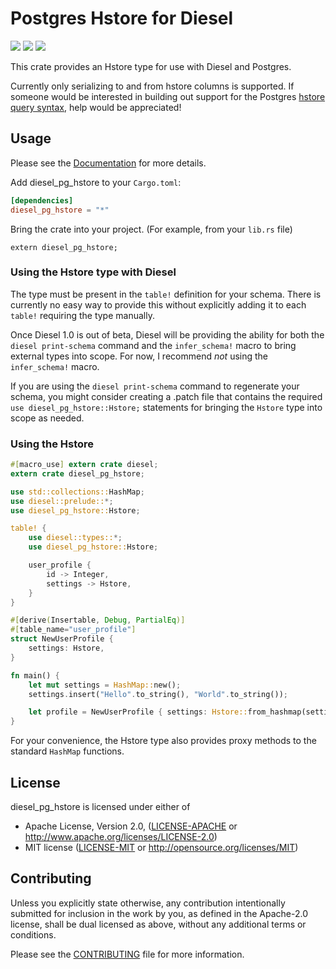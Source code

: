 # Postgres Hstore for Diesel
[![](https://docs.rs/diesel_pg_hstore/badge.svg)](https://docs.rs/diesel_pg_hstore) [![](https://img.shields.io/crates/v/diesel_pg_hstore.svg)](https://crates.io/crates/diesel_pg_hstore) [![](https://travis-ci.org/lholden/diesel_pg_hstore.svg?branch=master)](https://travis-ci.org/lholden/diesel_pg_hstore)

This crate provides an Hstore type for use with Diesel and Postgres.

Currently only serializing to and from hstore columns is supported. If someone would be interested
in building out support for the Postgres [hstore query syntax](https://www.postgresql.org/docs/9.0/static/hstore.html), help would be appreciated!

## Usage

Please see the [Documentation](https://docs.rs/diesel_pg_hstore/) for more details.

Add diesel_pg_hstore to your `Cargo.toml`:

```toml
[dependencies]
diesel_pg_hstore = "*"
```

Bring the crate into your project. (For example, from your `lib.rs` file)
```rust,ignore
extern diesel_pg_hstore;
```

### Using the Hstore type with Diesel

The type must be present in the `table!` definition for your schema. There is currently no easy
way to provide this without explicitly adding it to each `table!` requiring the type manually.

Once Diesel 1.0 is out of beta, Diesel will be providing the ability for both the
`diesel print-schema` command and the `infer_schema!` macro to bring external types into scope.
For now, I recommend *not* using the `infer_schema!` macro.

If you are using the `diesel print-schema` command to regenerate your schema, you might consider
creating a .patch file that contains the required `use diesel_pg_hstore::Hstore;` statements for
bringing the `Hstore` type into scope as needed.

### Using the Hstore

```rust
#[macro_use] extern crate diesel;
extern crate diesel_pg_hstore;

use std::collections::HashMap;
use diesel::prelude::*;
use diesel_pg_hstore::Hstore;

table! {
    use diesel::types::*;
    use diesel_pg_hstore::Hstore;

    user_profile {
        id -> Integer,
        settings -> Hstore,
    }
}

#[derive(Insertable, Debug, PartialEq)]
#[table_name="user_profile"]
struct NewUserProfile {
    settings: Hstore,
}

fn main() {
    let mut settings = HashMap::new();
    settings.insert("Hello".to_string(), "World".to_string());

    let profile = NewUserProfile { settings: Hstore::from_hashmap(settings) };
}
```

For your convenience, the Hstore type also provides proxy methods to the standard `HashMap`
functions.

## License

diesel_pg_hstore is licensed under either of

 * Apache License, Version 2.0, ([LICENSE-APACHE](LICENSE-APACHE) or
   http://www.apache.org/licenses/LICENSE-2.0)
 * MIT license ([LICENSE-MIT](LICENSE-MIT) or
   http://opensource.org/licenses/MIT)

## Contributing

Unless you explicitly state otherwise, any contribution intentionally submitted
for inclusion in the work by you, as defined in the Apache-2.0 license, shall
be dual licensed as above, without any additional terms or conditions.

Please see the [CONTRIBUTING](CONTRIBUTING.md) file for more information.
